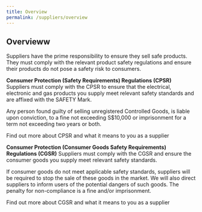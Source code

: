 ```yaml
---
title: Overview
permalink: /suppliers/overview
---
```

## Overvieww
Suppliers have the prime responsibility to ensure they sell safe products. They must comply with the relevant product safety regulations and ensure their products do not pose a safety risk to consumers.

**Consumer Protection (Safety Requirements) Regulations (CPSR)**
Suppliers must comply with the CPSR to ensure that the electrical, electronic and gas products you supply meet relevant safety standards and are affixed with the SAFETY Mark.

Any person found guilty of selling unregistered Controlled Goods, is liable upon conviction, to a fine not exceeding S$10,000 or imprisonment for a term not exceeding two years or both.

Find out more about CPSR and what it means to you as a supplier

**Consumer Protection (Consumer Goods Safety Requirements) Regulations (CGSR)**
Suppliers must comply with the CGSR and ensure the consumer goods you supply meet relevant safety standards.

If consumer goods do not meet applicable safety standards, suppliers will be required to stop the sale of these goods in the market. We will also direct suppliers to inform users of the potential dangers of such goods. The penalty for non-compliance is a fine and/or imprisonment.

Find out more about CGSR and what it means to you as a supplier
